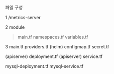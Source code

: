 파일 구성

1 
/metrics-server

2
module
> main.tf
> namespaces.tf
> variables.tf

3
main.tf
providers.tf (helm)
configmap.tf
secret.tf

(apiserver) deployment.tf
(apiserver) service.tf

mysql-deployment.tf
mysql-service.tf

